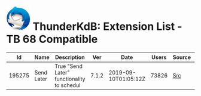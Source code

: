 # ![Thunderstorm icon](../../rep-resources/Thunderbird-icon.png) ThunderKdB: Extension List - TB 68 Compatible


| Id | Name | Description | Ver | Date | Users | Source | XPI | Homepage |
|---|---|---|---|---|---|---|---|---|
|195275 | Send Later | True "Send Later" functionality to schedul | 7.1.2 | 2019-09-10T01:05:12Z | 73826 | [Src](./195275-send-later-3/src) | [XPI](..\extensions-all\exts-tb68-comp\195275-send-later-3\xpi) |  |54035 | Thunderbird Conversations | This addon provides a conversation view fo | 2.15.12 | 2019-09-15T20:32:41Z | 22697 | [Src](./54035-gmail-conversation-view/src) | [XPI](..\extensions-all\exts-tb68-comp\54035-gmail-conversation-view\xpi) |  |634298 | CardBook | A new Thunderbird address book based on th | 42.0 | 2019-09-13T11:41:10Z | 48682 | [Src](./634298-cardbook/src) | [XPI](..\extensions-all\exts-tb68-comp\634298-cardbook\xpi) |  |640 | Quicktext | Quicktext is an extension for Thunderbird  | 2.3 | 2019-08-30T17:43:50Z | 98607 | [Src](./640-quicktext/src) | [XPI](..\extensions-all\exts-tb68-comp\640-quicktext\xpi) |  |711780 | LookOut (fix version) | LookOut is a plugin which allows Thunderbi | 2.0.0 | 2019-08-30T07:50:32Z | 126915 | [Src](./711780-lookout-fix-version/src) | [XPI](..\extensions-all\exts-tb68-comp\711780-lookout-fix-version\xpi) |  |773590 | TbSync | TbSync is a central user interface to mana | 2.4 | 2019-08-28T23:05:38Z | 23398 | [Src](./773590-tbsync/src) | [XPI](..\extensions-all\exts-tb68-comp\773590-tbsync\xpi) |  |90003 | LocalFolders | Add as many local folders as you want to.  | 2.0.2 | 2019-08-16T03:51:56Z | 7993 | [Src](./90003-localfolder/src) | [XPI](..\extensions-all\exts-tb68-comp\90003-localfolder\xpi) |  |986686 | ImportExportTools NG | Adds tools to import/export messages and f | 4.0.3 | 2019-09-12T03:44:08Z | 7620 | [Src](./986686-importexporttools-ng/src) | [XPI](..\extensions-all\exts-tb68-comp\986686-importexporttools-ng\xpi) |  |596736 | ThunderStats! Your Thunderbird Statistics! | Do you remember the old good Eudora statis | 1.4.4 | 2019-02-22T23:28:34Z | 1511 | [Src](./596736-thunderstats/src) | [XPI](..\extensions-all\exts-tb68-comp\596736-thunderstats\xpi) |  



